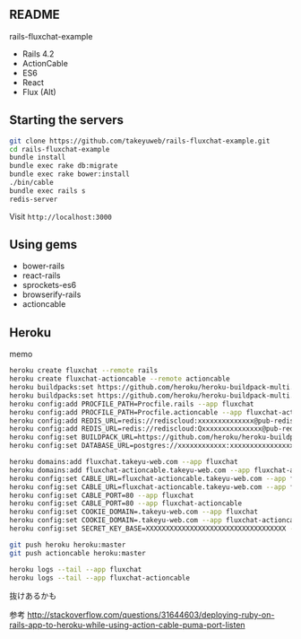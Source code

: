 README
---

rails-fluxchat-example

- Rails 4.2
- ActionCable
- ES6
- React
- Flux (Alt)

## Starting the servers

```bash
git clone https://github.com/takeyuweb/rails-fluxchat-example.git
cd rails-fluxchat-example
bundle install
bundle exec rake db:migrate
bundle exec rake bower:install
./bin/cable
bundle exec rails s
redis-server
```

Visit `http://localhost:3000`


## Using gems

- bower-rails
- react-rails
- sprockets-es6
- browserify-rails
- actioncable

## Heroku

memo

```bash
heroku create fluxchat --remote rails
heroku create fluxchat-actioncable --remote actioncable
heroku buildpacks:set https://github.com/heroku/heroku-buildpack-multi.git --app fluxchat
heroku buildpacks:set https://github.com/heroku/heroku-buildpack-multi.git --app fluxchat-actioncable
heroku config:add PROCFILE_PATH=Procfile.rails --app fluxchat
heroku config:add PROCFILE_PATH=Procfile.actioncable --app fluxchat-actioncable
heroku config:add REDIS_URL=redis://rediscloud:xxxxxxxxxxxxxx@pub-redis-18876.us-east-1-2.4.ec2.garantiadata.com:18876 --app fluxchat
heroku config:add REDIS_URL=redis://rediscloud:Qxxxxxxxxxxxxxxx@pub-redis-18876.us-east-1-2.4.ec2.garantiadata.com:18876 --app fluxchat-actioncable
heroku config:set BUILDPACK_URL=https://github.com/heroku/heroku-buildpack-multi.git --app fluxchat-actioncable
heroku config:set DATABASE_URL=postgres://xxxxxxxxxxxx:xxxxxxxxxxxxxxxxxxxxxxxx@ec2-50-16-229-89.compute-1.amazonaws.com:5432/xxxxxxxxxxxxxxxxxxx --app fluxchat-actioncable

heroku domains:add fluxchat.takeyu-web.com --app fluxchat
heroku domains:add fluxchat-actioncable.takeyu-web.com --app fluxchat-actioncable
heroku config:set CABLE_URL=fluxchat-actioncable.takeyu-web.com --app fluxchat
heroku config:set CABLE_URL=fluxchat-actioncable.takeyu-web.com --app fluxchat-actioncable
heroku config:set CABLE_PORT=80 --app fluxchat
heroku config:set CABLE_PORT=80 --app fluxchat-actioncable
heroku config:set COOKIE_DOMAIN=.takeyu-web.com --app fluxchat
heroku config:set COOKIE_DOMAIN=.takeyu-web.com --app fluxchat-actioncable
heroku config:set SECRET_KEY_BASE=XXXXXXXXXXXXXXXXXXXXXXXXXXXXXXXXXXX --app fluxchat-actioncable

git push heroku heroku:master
git push actioncable heroku:master

heroku logs --tail --app fluxchat
heroku logs --tail --app fluxchat-actioncable
```

抜けあるかも

参考 http://stackoverflow.com/questions/31644603/deploying-ruby-on-rails-app-to-heroku-while-using-action-cable-puma-port-listen

